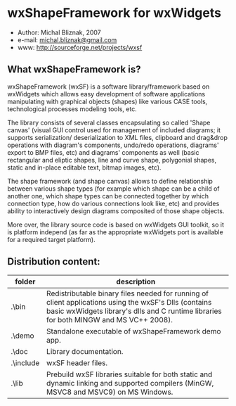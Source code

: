 # wxShapeFramework for wxWidgets

- Author: Michal Bliznak, 2007
- e-mail: michal.bliznak@gmail.com
- www: http://sourceforge.net/projects/wxsf

## What wxShapeFramework is?

wxShapeFramework (wxSF) is a software library/framework based on wxWidgets which allows easy development of software applications manipulating with  graphical objects (shapes) like various CASE tools, technological processes modeling tools, etc.

The library consists of several classes encapsulating so called 'Shape canvas' (visual GUI control used for management of included diagrams; it supports serialization/ deserialization to XML files, clipboard and drag&drop operations with diagram's components, undo/redo operations, diagrams' export to BMP files, etc) and diagrams' components as well (basic rectangular and eliptic shapes, line and curve shape, polygonial shapes, static and in-place editable text, bitmap images, etc).

The shape framework (and shape canvas) allows to define relationship between various shape types (for example which shape can be a child of another one, which shape types can be connected together by which connection type, how do various connections look like, etc) and provides ability to interactively design diagrams composited of those shape objects.

More over, the library source code is based on wxWidgets GUI toolkit, so it is platform independ (as far as the appropriate wxWidgets port is available for a required target platform).

## Distribution content:

| folder | description |
|---|---|
|.\bin | Redistributable binary files needed for running of client applications using the wxSF's Dlls (contains basic wxWidgets library's dlls and C runtime libraries for both MINGW and MS VC++ 2008). |
| .\demo | Standalone executable of wxShapeFramework demo app. |
| .\doc | Library documentation. |
| .\include | wxSF header files. |
| .\lib | Prebuild wxSF libraries suitable for both static and dynamic linking and supported compilers (MinGW, MSVC8 and MSVC9) on MS Windows. |
